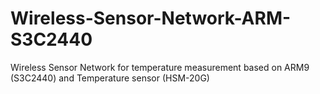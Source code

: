 # Wireless-Sensor-Network-ARM-S3C2440
Wireless Sensor Network for temperature measurement based on ARM9 (S3C2440) and Temperature sensor (HSM-20G)
